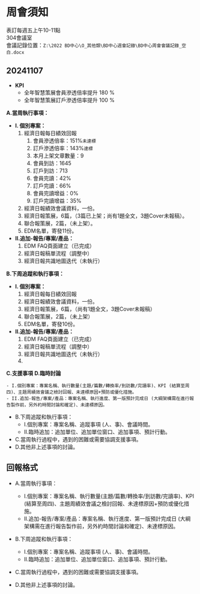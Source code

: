 # 周會須知

表訂每週五上午10-11點  
304會議室  
會議記錄位置：`Z:\2022 BD中心\O_其他類\BD中心週會記錄\BD中心周會會議記錄_空白.docx`

## 20241107

- **KPI**
    - 全年智慧策展會員滲透倍率提升 180 %
    -  全年智慧策展訂戶滲透倍率提升 100 %

**A.當周執行事項：**  
  - **I. 個別專案：**
    1. 經濟日報每日績效回報
       1. 會員滲透倍率：151%`未達標`
       2. 訂戶滲透倍率：143%`達標`
       3. 本月上架文章數量：9
       4. 會員到訪：1645
       5. 訂戶到訪：713
       6. 會員完讀：42%
       7. 訂戶完讀：66%
       8. 會員完讀增益：0%
       9. 訂戶完讀增益：35%   
    2. 經濟日報績效會議資料，一份。
    3. 經濟日報策展，6篇，（3篇已上架；尚有1題全文，3題Cover未報稿）。
    4. 聯合報策展，2篇，（未上架）。
    5. EDM名單，寄發11份。
  - **II.追加-報告/專案/產品：**
    1. EDM FAQ頁面建立（已完成）
    2. 經濟日報稿單流程（調整中）
    3. 經濟日報共識地圖迭代（未執行）

**B.下周追蹤和執行事項：**
  - **I. 個別專案：**
    1. 經濟日報每日績效回報
    2. 經濟日報績效會議資料，一份。  
    3. 經濟日報策展，6篇，（尚有1題全文，3題Cover未報稿）  
    4. 聯合報策展，2篇，（未上架）
    5. EDM名單，寄發10份。
  - **II.追加-報告/專案/產品：**  
    1. EDM FAQ頁面建立（已完成）
    2. 經濟日報稿單流程（調整中）
    3. 經濟日報共識地圖迭代（未執行）
    4. 
**C.支援事項**
**D.臨時討論**

    - I.個別專案：專案名稱、執行數量(主題/篇數/轉換率/到訪數/完讀率)、KPI (結算至周四)、主題周績效會議之檢討回報、未達標原因+預防或優化措施。
    - II.追加-報告/專案/產品：專案名稱、執行進度、第一版預計完成日 (大綱架構需在進行報告製作前，另外約時間討論和確定)、未達標原因。

- B.下周追蹤和執行事項：
    - I.個別專案：專案名稱、追蹤事項 (人、事)、會議時間。
    - II.臨時追加：追加單位、追加單位窗口、追加事項、預計行動。
- C.當周執行過程中，遇到的困難或需要協調支援事項。
- D.其他非上述事項的討論。

## 回報格式
- A.當周執行事項：
    - I.個別專案：專案名稱、執行數量(主題/篇數/轉換率/到訪數/完讀率)、KPI (結算至周四)、主題周績效會議之檢討回報、未達標原因+預防或優化措施。
    - II.追加-報告/專案/產品：專案名稱、執行進度、第一版預計完成日 (大綱架構需在進行報告製作前，另外約時間討論和確定)、未達標原因。

- B.下周追蹤和執行事項：
    - I.個別專案：專案名稱、追蹤事項 (人、事)、會議時間。
    - II.臨時追加：追加單位、追加單位窗口、追加事項、預計行動。
- C.當周執行過程中，遇到的困難或需要協調支援事項。
- D.其他非上述事項的討論。
